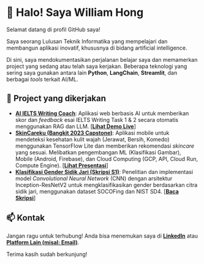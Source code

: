 # 👋 Halo! Saya William Hong

Selamat datang di profil GitHub saya!

Saya seorang Lulusan Teknik Informatika yang mempelajari dan membangun aplikasi inovatif, khususnya di bidang artificial intelligence.

Di sini, saya mendokumentasikan perjalanan belajar saya dan memamerkan project yang sedang atau telah saya kerjakan. Beberapa teknologi yang sering saya gunakan antara lain **Python**, **LangChain**, **Streamlit**, dan berbagai *tools* terkait AI/ML.

## 🚀 Project yang dikerjakan

* **[AI IELTS Writing Coach](https://github.com/philibraspacex/williamhong.github.io/tree/main/LLM_IELTS_EXAMINER)**: Aplikasi web berbasis AI untuk memberikan skor dan *feedback* esai IELTS Writing Task 1 & 2 secara otomatis menggunakan RAG dan LLM. [[**Lihat Demo Live**](https://williamhongappio-m4vxrapautjhqucv9e4b65.streamlit.app/)]
* **[SkinCareku (Bangkit 2023 Capstone)](https://github.com/AlvonJ/skincareku-project)**: Aplikasi mobile untuk mendeteksi kesehatan kulit wajah (Jerawat, Bersih, Komedo) menggunakan TensorFlow Lite dan memberikan rekomendasi *skincare* yang sesuai. Melibatkan pengembangan ML (Klasifikasi Gambar), Mobile (Android, Firebase), dan Cloud Computing (GCP, API, Cloud Run, Compute Engine). [[**Lihat Presentasi**](https://youtu.be/BLgqEWHeQ-Q)]
* **[Klasifikasi Gender Sidik Jari (Skripsi S1)](link-ke-repo-skripsi-jika-ada)**: Penelitian dan implementasi model *Convolutional Neural Network* (CNN) dengan arsitektur Inception-ResNetV2 untuk mengklasifikasikan gender berdasarkan citra sidik jari, menggunakan dataset SOCOFing dan NIST SD4. [[**Baca Skripsi**](link-ke-pdf-skripsi-jika-ada)]

## 📫 Kontak

Jangan ragu untuk terhubung! Anda bisa menemukan saya di [**LinkedIn**](https://www.linkedin.com/in/nama-profil-linkedin-lu/) atau [**Platform Lain (misal: Email)**](link-atau-email-lu).

Terima kasih sudah berkunjung!
